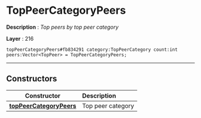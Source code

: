 # TopPeerCategoryPeers

**Description** : *Top peers by top peer category*

**Layer** : 216

```tl
topPeerCategoryPeers#fb834291 category:TopPeerCategory count:int peers:Vector<TopPeer> = TopPeerCategoryPeers;
```

---

## Constructors

| Constructor | Description |
| :---: | :--- |
| [**topPeerCategoryPeers**](constructor/topPeerCategoryPeers) | Top peer category |